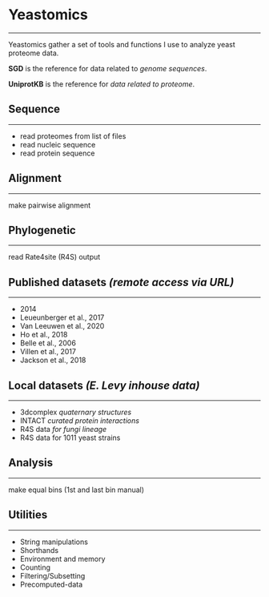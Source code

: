 # Yeastomics
-------------

Yeastomics gather a set of tools and functions I use to analyze yeast proteome data.

**SGD** is the reference for data related to _genome sequences_.

**UniprotKB** is the reference for _data related to proteome_.


## Sequence
-------------

- read proteomes from list of files
- read nucleic sequence 
- read protein sequence

## Alignment
-------------

make pairwise alignment

## Phylogenetic
-------------

read Rate4site (R4S) output


## Published datasets _(remote access via URL)_
-------------

- 2014
- Leueunberger et al., 2017
- Van Leeuwen et al., 2020
- Ho et al., 2018
- Belle et al., 2006
- Villen et al., 2017
- Jackson et al., 2018

## Local datasets _(E. Levy inhouse data)_
-------------

- 3dcomplex *quaternary structures*
- INTACT *curated protein interactions*
- R4S data *for fungi lineage*
- R4S data for 1011 yeast strains

## Analysis
-------------


make equal bins (1st and last bin manual)

## Utilities
-------------

- String manipulations
- Shorthands
- Environment and memory
- Counting
- Filtering/Subsetting
- Precomputed-data

